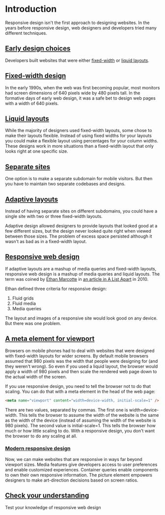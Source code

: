 # Introduction

Responsive design isn't the first approach to designing websites. In the years before responsive design, web designers and developers tried many different techniques.

## [Early design choices](https://web.dev/learn/design/intro?continue=https%3A%2F%2Fweb.dev%2Flearn%2Fdesign%2F%23article-https%3A%2F%2Fweb.dev%2Flearn%2Fdesign%2Fintro#early_design_choices)

Developers built websites that were either [fixed-width](https://web.dev/learn/design/intro?continue=https%3A%2F%2Fweb.dev%2Flearn%2Fdesign%2F%23article-https%3A%2F%2Fweb.dev%2Flearn%2Fdesign%2Fintro#fixed-width_design) or [liquid layouts](https://web.dev/learn/design/intro?continue=https%3A%2F%2Fweb.dev%2Flearn%2Fdesign%2F%23article-https%3A%2F%2Fweb.dev%2Flearn%2Fdesign%2Fintro#liquid_layouts).

## [Fixed-width design](https://web.dev/learn/design/intro?continue=https%3A%2F%2Fweb.dev%2Flearn%2Fdesign%2F%23article-https%3A%2F%2Fweb.dev%2Flearn%2Fdesign%2Fintro#fixed-width_design)

In the early 1990s, when the web was first becoming popular, most monitors had screen dimensions of 640 pixels wide by 480 pixels tall.
In the formative days of early web design, it was a safe bet to design web pages with a width of 640 pixels.

## [Liquid layouts](https://web.dev/learn/design/intro?continue=https%3A%2F%2Fweb.dev%2Flearn%2Fdesign%2F%23article-https%3A%2F%2Fweb.dev%2Flearn%2Fdesign%2Fintro#liquid_layouts)

While the majority of designers used fixed-width layouts, some chose to make their layouts flexible. Instead of using fixed widths for your layouts you could make a flexible layout using percentages for your column widths. These designs work in more situations than a fixed-width layout that only looks right at one specific size.

## [Separate sites](https://web.dev/learn/design/intro?continue=https%3A%2F%2Fweb.dev%2Flearn%2Fdesign%2F%23article-https%3A%2F%2Fweb.dev%2Flearn%2Fdesign%2Fintro#separate_sites)

One option is to make a separate subdomain for mobile visitors. But then you have to maintain two separate codebases and designs.

## [Adaptive layouts](https://web.dev/learn/design/intro?continue=https%3A%2F%2Fweb.dev%2Flearn%2Fdesign%2F%23article-https%3A%2F%2Fweb.dev%2Flearn%2Fdesign%2Fintro#adaptive_layouts)

Instead of having separate sites on different subdomains, you could have a single site with two or three fixed-width layouts.

Adaptive design allowed designers to provide layouts that looked good at a few different sizes, but the design never looked quite right when viewed between those sizes. The problem of excess space persisted although it wasn't as bad as in a fixed-width layout.

## [Responsive web design](https://web.dev/learn/design/intro?continue=https%3A%2F%2Fweb.dev%2Flearn%2Fdesign%2F%23article-https%3A%2F%2Fweb.dev%2Flearn%2Fdesign%2Fintro#responsive_web_design)

If adaptive layouts are a mashup of media queries and fixed-width layouts, responsive web design is a mashup of media queries and liquid layouts.
The term was coined by [Ethan Marcotte](https://ethanmarcotte.com/) in [an article in A List Apart](https://alistapart.com/article/responsive-web-design/) in 2010.

Ethan defined three criteria for responsive design:

1. Fluid grids
2. Fluid media
3. Media queries

The layout and images of a responsive site would look good on any device. But there was one problem.

## [A meta element for viewport](https://web.dev/learn/design/intro?continue=https%3A%2F%2Fweb.dev%2Flearn%2Fdesign%2F%23article-https%3A%2F%2Fweb.dev%2Flearn%2Fdesign%2Fintro#a_meta_element_for_viewport)

Browsers on mobile phones had to deal with websites that were designed with fixed-width layouts for wider screens. By default mobile browsers assumed that 980 pixels was the width that people were designing for (and they weren't wrong). So even if you used a liquid layout, the browser would apply a width of 980 pixels and then scale the rendered web page down to the actual width of the screen.

If you use responsive design, you need to tell the browser not to do that scaling. You can do that with a meta element in the head of the web page:

```html
<meta name="viewport" content="width=device-width, initial-scale=1" />
```

There are two values, separated by commas. The first one is width=device-width. This tells the browser to assume the width of the website is the same as the width of the device (instead of assuming the width of the website is 980 pixels). The second value is initial-scale=1. This tells the browser how much or how little scaling to do. With a responsive design, you don't want the browser to do any scaling at all.

### [Modern responsive design](https://web.dev/learn/design/intro?continue=https%3A%2F%2Fweb.dev%2Flearn%2Fdesign%2F%23article-https%3A%2F%2Fweb.dev%2Flearn%2Fdesign%2Fintro#modern_responsive_design)

Now, we can make websites that are responsive in ways far beyond viewport sizes. Media features give developers access to user preferences and enable customized experiences. Container queries enable components to own their own responsive information. The picture element empowers designers to make art-direction decisions based on screen ratios.

## [Check your understanding](https://web.dev/learn/design/intro?continue=https%3A%2F%2Fweb.dev%2Flearn%2Fdesign%2F%23article-https%3A%2F%2Fweb.dev%2Flearn%2Fdesign%2Fintro#check_your_understanding)

Test your knowledge of responsive web design
